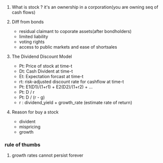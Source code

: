 1. What is stock ? 
    it's an ownership in a corporation(you are owning seq of cash flows)
2. Diff from bonds
    - residual claimant to coporate assets(after bondholders)
    - limited liability
    - voting rights
    - access to public markets and ease of shortsales

3. The Dividend Discount Model
    - Pt: Price of stock at time-t
    - Dt: Cash Divident at time-t
    - Et: Expectation forcast at time-t
    - rt: risk-adjusted discount rate for cashflow at time-t
    - Pt: E1(D1)/(1+r1) + E2(D2)/(1+r2) + ...
    - Pt: D / r
    - Pt: D / (r - g)
    - r : dividend_yield + growth_rate (estimate rate of return)

4. Reason for buy a stock
    - divident
    - mispricing
    - growth

### rule of thumbs
1. growth rates cannot persist forever

